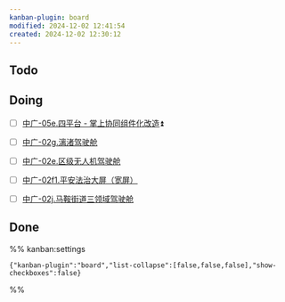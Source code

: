 ```yaml
---
kanban-plugin: board
modified: 2024-12-02 12:41:54
created: 2024-12-02 12:30:12
---
```


## Todo



## Doing

- [ ] [中广-05e.四平台 - 掌上协同组件化改造](03.资源/中广/中广-05e.四平台%20-%20掌上协同组件化改造.md)⏫
- [ ] [中广-02g.漓渚驾驶舱](03.资源/中广/中广-02g.漓渚驾驶舱.md)
- [ ] [中广-02e.区级无人机驾驶舱](01.项目/中广-02e.区级无人机驾驶舱.md)
- [ ] [中广-02f1.平安法治大屏（宽屏）](03.资源/中广/中广-02f1.平安法治大屏（宽屏）.md)
- [ ] [中广-02j.马鞍街道三领域驾驶舱](01.项目/中广-02j.马鞍街道三领域驾驶舱.md)


## Done





%% kanban:settings
```
{"kanban-plugin":"board","list-collapse":[false,false,false],"show-checkboxes":false}
```
%%